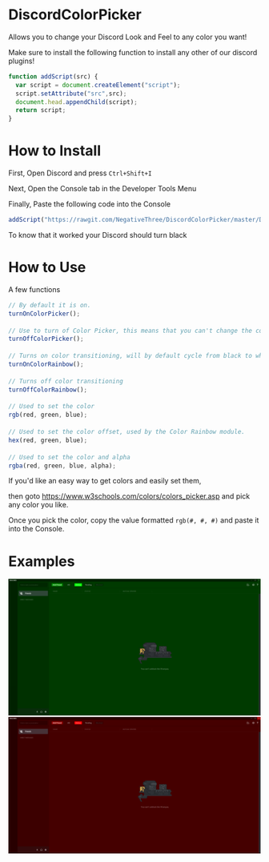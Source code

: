# DiscordColorPicker
Allows you to change your Discord Look and Feel to any color you want!

Make sure to install the following function to install any other of our discord plugins!
```javascript
function addScript(src) {
  var script = document.createElement("script");
  script.setAttribute("src",src);
  document.head.appendChild(script);
  return script;
}
```

# How to Install
First, Open Discord and press ``Ctrl+Shift+I``

Next, Open the Console tab in the Developer Tools Menu

Finally, Paste the following code into the Console
```javascript
addScript("https://rawgit.com/NegativeThree/DiscordColorPicker/master/DiscordColorPicker.js");
```
To know that it worked your Discord should turn black

# How to Use
A few functions
```javascript
// By default it is on.
turnOnColorPicker();

// Use to turn of Color Picker, this means that you can't change the color.
turnOffColorPicker();

// Turns on color transitioning, will by default cycle from black to white.
turnOnColorRainbow();

// Turns off color transitioning
turnOffColorRainbow();

// Used to set the color
rgb(red, green, blue);

// Used to set the color offset, used by the Color Rainbow module.
hex(red, green, blue);

// Used to set the color and alpha
rgba(red, green, blue, alpha);
```

If you'd like an easy way to get colors and easily set them,

then goto https://www.w3schools.com/colors/colors_picker.asp and pick any color you like.

Once you pick the color, copy the value formatted ``rgb(#, #, #)`` and paste it into the Console.

# Examples
![<example> green_discord.png](green_discord.png?raw=true "")
![<example> red_discord.png](red_discord.png?raw=true "")
